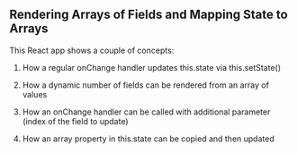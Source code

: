 ## Rendering Arrays of Fields and Mapping State to Arrays

This React app shows a couple of concepts:

1. How a regular onChange handler updates this.state via this.setState()

1. How a dynamic number of fields can be rendered from an array of values

1. How an onChange handler can be called with additional parameter
(index of the field to update)

1. How an array property in this.state can be copied
and then updated
